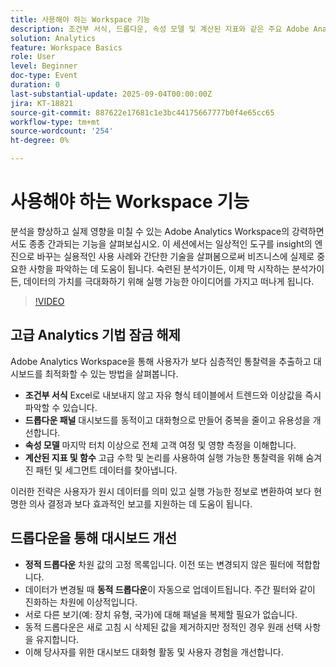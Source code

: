 ```yaml
---
title: 사용해야 하는 Workspace 기능
description: 조건부 서식, 드롭다운, 속성 모델 및 계산된 지표와 같은 주요 Adobe Analytics Workspace 기능을 살펴보고 보다 심층적인 통찰력을 얻으십시오.
solution: Analytics
feature: Workspace Basics
role: User
level: Beginner
doc-type: Event
duration: 0
last-substantial-update: 2025-09-04T00:00:00Z
jira: KT-18821
source-git-commit: 887622e17681c1e3bc44175667777b0f4e65cc65
workflow-type: tm+mt
source-wordcount: '254'
ht-degree: 0%

---
```



# 사용해야 하는 Workspace 기능

분석을 향상하고 실제 영향을 미칠 수 있는 Adobe Analytics Workspace의 강력하면서도 종종 간과되는 기능을 살펴보십시오. 이 세션에서는 일상적인 도구를 insight의 엔진으로 바꾸는 실용적인 사용 사례와 간단한 기술을 살펴봄으로써 비즈니스에 실제로 중요한 사항을 파악하는 데 도움이 됩니다. 숙련된 분석가이든, 이제 막 시작하는 분석가이든, 데이터의 가치를 극대화하기 위해 실행 가능한 아이디어를 가지고 떠나게 됩니다.

>[!VIDEO](https://video.tv.adobe.com/v/3471258/?learn=on&enablevpops&captions=kor)

## 고급 Analytics 기법 잠금 해제

Adobe Analytics Workspace을 통해 사용자가 보다 심층적인 통찰력을 추출하고 대시보드를 최적화할 수 있는 방법을 살펴봅니다.

* **조건부 서식** Excel로 내보내지 않고 자유 형식 테이블에서 트렌드와 이상값을 즉시 파악할 수 있습니다.
* **드롭다운 패널** 대시보드를 동적이고 대화형으로 만들어 중복을 줄이고 유용성을 개선합니다.
* **속성 모델** 마지막 터치 이상으로 전체 고객 여정 및 영향 측정을 이해합니다.
* **계산된 지표 및 함수** 고급 수학 및 논리를 사용하여 실행 가능한 통찰력을 위해 숨겨진 패턴 및 세그먼트 데이터를 찾아냅니다.

이러한 전략은 사용자가 원시 데이터를 의미 있고 실행 가능한 정보로 변환하여 보다 현명한 의사 결정과 보다 효과적인 보고를 지원하는 데 도움이 됩니다.

## 드롭다운을 통해 대시보드 개선

* **정적 드롭다운** 차원 값의 고정 목록입니다. 이전 또는 변경되지 않은 필터에 적합합니다.
* 데이터가 변경될 때 **동적 드롭다운**&#x200B;이 자동으로 업데이트됩니다. 주간 필터와 같이 진화하는 차원에 이상적입니다.
* 서로 다른 보기(예: 장치 유형, 국가)에 대해 패널을 복제할 필요가 없습니다.
* 동적 드롭다운은 새로 고침 시 삭제된 값을 제거하지만 정적인 경우 원래 선택 사항을 유지합니다.
* 이해 당사자를 위한 대시보드 대화형 활동 및 사용자 경험을 개선합니다.
